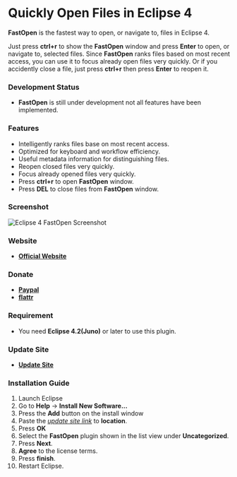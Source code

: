 # Quickly Open Files in Eclipse 4

__FastOpen__ is the fastest way to open, or navigate to, files in Eclipse 4.

Just press __ctrl+r__ to show the __FastOpen__ window and press __Enter__ to open, or navigate to, selected files. Since __FastOpen__ ranks files 
based on most recent access, you can use it to focus already open files very quickly. Or if you accidently close a file, just press __ctrl+r__ then 
press __Enter__ to reopen it.

### Development Status 

* __FastOpen__ is still under development not all features have been implemented.

### Features

* Intelligently ranks files base on most recent access.
* Optimized for keyboard and workflow efficiency.
* Useful metadata information for distinguishing files.
* Reopen closed files very quickly.
* Focus already opened files very quickly.
* Press __ctrl+r__ to open __FastOpen__ window.
* Press __DEL__ to close files from __FastOpen__ window.

### Screenshot

![Eclipse 4 FastOpen Screenshot](https://googledrive.com/host/0Bw1KseIE5s6cNDNacHFRZVI1aEk/)

### Website

* __[Official Website](http://mystilleef.github.com/eclipse4-fastopen/)__

### Donate

* __[Paypal](https://googledrive.com/host/0Bw1KseIE5s6ccHgyTGFfb2s5RWc/fastopen.html)__
* __[flattr](https://flattr.com/donation/give/to/mystilleef)__

### Requirement

* You need __Eclipse 4.2(Juno)__ or later to use this plugin.

### Update Site

* __[Update Site](https://raw.github.com/mystilleef/eclipse4-fastopen-updatesite/master/com.laboki.eclipse.updatesite.fastopen)__

### Installation Guide

1. Launch Eclipse
2. Go to __Help__ -> __Install New Software...__
3. Press the __Add__ button on the install window
4. Paste the *[update site link](https://raw.github.com/mystilleef/eclipse4-fastopen-updatesite/master/com.laboki.eclipse.updatesite.fastopen)* to __location__.
5. Press __OK__
6. Select the __FastOpen__ plugin shown in the list view under __Uncategorized__.
7. Press __Next__.
8. __Agree__ to the license terms.
9. Press __finish__. 
10. Restart Eclipse.
